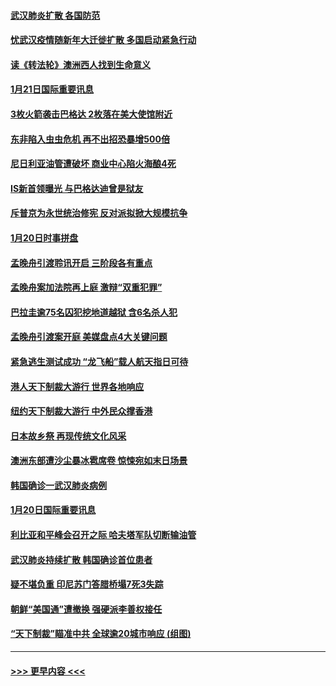 #### [武汉肺炎扩散 各国防范](../pages/prog202/a102757636.md?t=01220144) 
#### [忧武汉疫情随新年大迁徙扩散 多国启动紧急行动](../pages/prog202/a102757625.md?t=01220144) 
#### [读《转法轮》澳洲西人找到生命意义](../pages/prog202/a102757465.md?t=01220144) 
#### [1月21日国际重要讯息](../pages/prog202/a102757450.md?t=01220144) 
#### [3枚火箭袭击巴格达 2枚落在美大使馆附近](../pages/prog202/a102757310.md?t=01220144) 
#### [东非陷入虫虫危机 再不出招恐暴增500倍](../pages/prog202/a102757295.md?t=01220144) 
#### [尼日利亚油管遭破坏 商业中心陷火海酿4死](../pages/prog202/a102757272.md?t=01220144) 
#### [IS新首领曝光 与巴格达迪曾是狱友](../pages/prog202/a102757122.md?t=01220144) 
#### [斥普京为永世统治修宪 反对派拟掀大规模抗争](../pages/prog202/a102757022.md?t=01220144) 
#### [1月20日时事拼盘](../pages/prog202/a102757036.md?t=01220144) 
#### [孟晚舟引渡聆讯开启 三阶段各有重点](../pages/prog202/a102757006.md?t=01220144) 
#### [孟晚舟案加法院再上庭 激辩“双重犯罪”](../pages/prog202/a102756996.md?t=01220144) 
#### [巴拉圭逾75名囚犯挖地道越狱 含6名杀人犯](../pages/prog202/a102756968.md?t=01220144) 
#### [孟晚舟引渡案开庭 美媒盘点4大关键问题](../pages/prog202/a102756917.md?t=01220144) 
#### [紧急逃生测试成功 “龙飞船”载人航天指日可待](../pages/prog202/a102756957.md?t=01220144) 
#### [港人天下制裁大游行 世界各地响应](../pages/prog202/a102756878.md?t=01220144) 
#### [纽约天下制裁大游行 中外民众撑香港](../pages/prog202/a102756875.md?t=01220144) 
#### [日本故乡祭 再现传统文化风采](../pages/prog202/a102756778.md?t=01220144) 
#### [澳洲东部遭沙尘暴冰雹席卷 惊悚宛如末日场景](../pages/prog202/a102756630.md?t=01220144) 
#### [韩国确诊一武汉肺炎病例](../pages/prog202/a102756696.md?t=01220144) 
#### [1月20日国际重要讯息](../pages/prog202/a102756640.md?t=01220144) 
#### [利比亚和平峰会召开之际 哈夫塔军队切断输油管](../pages/prog202/a102756580.md?t=01220144) 
#### [武汉肺炎持续扩散 韩国确诊首位患者](../pages/prog202/a102756566.md?t=01220144) 
#### [疑不堪负重 印尼苏门答腊桥塌7死3失踪](../pages/prog202/a102756559.md?t=01220144) 
#### [朝鲜“美国通”遭撤换 强硬派李善权接任](../pages/prog202/a102756380.md?t=01220144) 
#### [“天下制裁”瞄准中共 全球逾20城市响应 (组图)](../pages/prog202/a102756496.md?t=01220144) 

----
#### [ >>> 更早内容 <<< ](../indexes/prog202-earlier.md)
